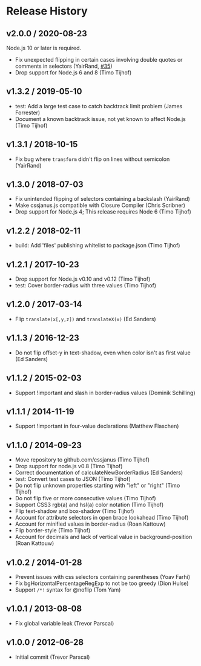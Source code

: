 # Release History

## v2.0.0 / 2020-08-23

Node.js 10 or later is required.

* Fix unexpected flipping in certain cases involving double quotes or comments in selectors (YairRand, [#35](https://github.com/cssjanus/cssjanus/issues/35))
* Drop support for Node.js 6 and 8 (Timo Tijhof)

## v1.3.2 / 2019-05-10

* test: Add a large test case to catch backtrack limit problem (James Forrester)
* Document a known backtrack issue, not yet known to affect Node.js (Timo Tijhof)

## v1.3.1 / 2018-10-15

* Fix bug where `transform` didn't flip on lines without semicolon (YairRand)

## v1.3.0 / 2018-07-03

* Fix unintended flipping of selectors containing a backslash (YairRand)
* Make cssjanus.js compatible with Closure Compiler (Chris Scribner)
* Drop support for Node.js 4; This release requires Node 6 (Timo Tijhof)

## v1.2.2 / 2018-02-11

* build: Add 'files' publishing whitelist to package.json (Timo Tijhof)

## v1.2.1 / 2017-10-23

* Drop support for Node.js v0.10 and v0.12 (Timo Tijhof)
* test: Cover border-radius with three values (Timo Tijhof)

## v1.2.0 / 2017-03-14

* Flip `translate(x[,y,z])` and `translateX(x)` (Ed Sanders)

## v1.1.3 / 2016-12-23

* Do not flip offset-y in text-shadow, even when color isn't as first value (Ed Sanders)

## v1.1.2 / 2015-02-03

* Support !important and slash in border-radius values (Dominik Schilling)

## v1.1.1 / 2014-11-19

* Support !important in four-value declarations (Matthew Flaschen)

## v1.1.0 / 2014-09-23

* Move repository to github.com/cssjanus (Timo Tijhof)
* Drop support for node.js v0.8 (Timo Tijhof)
* Correct documentation of calculateNewBorderRadius (Ed Sanders)
* test: Convert test cases to JSON (Timo Tijhof)
* Do not flip unknown properties starting with "left" or "right" (Timo Tijhof)
* Do not flip five or more consecutive values (Timo Tijhof)
* Support CSS3 rgb(a) and hsl(a) color notation (Timo Tijhof)
* Flip text-shadow and box-shadow (Timo Tijhof)
* Account for attribute selectors in open brace lookahead (Timo Tijhof)
* Account for minified values in border-radius (Roan Kattouw)
* Flip border-style (Timo Tijhof)
* Account for decimals and lack of vertical value in background-position (Roan Kattouw)

## v1.0.2 / 2014-01-28

* Prevent issues with css selectors containing parentheses (Yoav Farhi)
* Fix bgHorizontalPercentageRegExp to not be too greedy (Dion Hulse)
* Support `/*!` syntax for @noflip (Tom Yam)

## v1.0.1 / 2013-08-08

* Fix global variable leak (Trevor Parscal)

## v1.0.0 / 2012-06-28

* Initial commit (Trevor Parscal)
